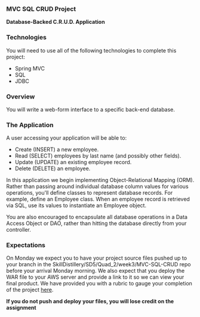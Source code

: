 ### MVC SQL CRUD Project

**Database-Backed C.R.U.D. Application**

### Technologies
You will need to use all of the following technologies to complete this project:
* Spring MVC
* SQL
* JDBC

### Overview
You will write a web-form interface to a specific back-end database.

### The Application
A user accessing your application will be able to:
* Create (INSERT) a new employee.
* Read (SELECT) employees by last name (and possibly other fields).
* Update (UPDATE) an existing employee record.
* Delete (DELETE) an employee.

In this application we begin implementing Object-Relational Mapping (ORM).  Rather than passing around individual database column values for various operations, you'll define classes to represent database records.  For example, define an Employee class.  When an employee record is retrieved via SQL, use its values to instantiate an Employee object.

You are also encouraged to encapsulate all database operations in a Data Access Object or DAO, rather than hitting the database directly from your controller.

### Expectations
On Monday we expect you to have your project source files pushed up to your branch in the SkillDistillery/SD5/Quad_2/week3/MVC-SQL-CRUD repo before your arrival Monday morning. We also expect that you deploy the WAR file to your AWS server and provide a link to it so we can view your final product. We have provided you with a rubric to gauge your completion of the project [here](MVCSQLCRUDRubric.pdf).

 **If you do not push and deploy your files, you will lose credit on the assignment**
  

